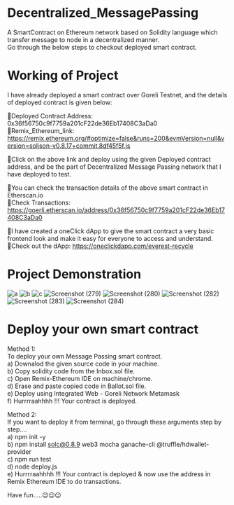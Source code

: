 # Decentralized_MessagePassing
A SmartContract on Ethereum network based on Solidity language which transfer message to node in a decentralized manner.\
Go through the below steps to checkout deployed smart contract.

# Working of Project
I have already deployed a smart contract over Goreli Testnet, and the details of deployed contract is given below:

📌Deployed Contract Address: 0x36f56750c9f7759a201cF22de36Eb17408C3aDa0\
🔗Remix_Ethereum_link: https://remix.ethereum.org/#optimize=false&runs=200&evmVersion=null&version=soljson-v0.8.17+commit.8df45f5f.js

📌Click on the above link and deploy using the given Deployed contract address, and be the part of Decentralized Message Passing network that I have deployed to test.

📌You can check the transaction details of the above smart contract in Etherscan.io\
🔗Check Transactions: https://goerli.etherscan.io/address/0x36f56750c9f7759a201cF22de36Eb17408C3aDa0
   
📌I have created a oneClick dApp to give the smart contract a very basic frontend look and make it easy for everyone to access and understand.\
🔗Check out the dApp: https://oneclickdapp.com/everest-recycle
 
 # Project Demonstration
 ![a](https://user-images.githubusercontent.com/66517701/198041104-a7d50663-805c-4c4e-bbcd-3aca72edd613.png)
![b](https://user-images.githubusercontent.com/66517701/198041265-3600ee89-9c62-4efc-b6a1-832ab15884cc.png)
![c](https://user-images.githubusercontent.com/66517701/198041278-d0a4bdfa-d247-4000-8968-4b54556353bb.png)
![Screenshot (279)](https://user-images.githubusercontent.com/66517701/198041284-432edd56-50e1-4e63-abcc-b1448d423c86.png)
![Screenshot (280)](https://user-images.githubusercontent.com/66517701/198041287-da436f87-83ca-4b49-9e75-eed01bf4938c.png)
![Screenshot (282)](https://user-images.githubusercontent.com/66517701/198041301-388a452f-f808-401a-9a51-fa999a65ef2e.png)
![Screenshot (283)](https://user-images.githubusercontent.com/66517701/198041256-bc348358-1779-48bf-acb5-afdc70ebe12d.png)
![Screenshot (284)](https://user-images.githubusercontent.com/66517701/198043525-355eabd3-261f-4238-a46f-2fdab4e94688.png)

# Deploy your own smart contract 

Method 1:\
To deploy your own Message Passing smart contract.\
  a) Downalod the given source code in your machine.\
  b) Copy solidity code from the Inbox.sol file. \
  c) Open Remix-Ethereum IDE on machine/chrome. \
  d) Erase and paste copied code in Ballot.sol file. \
  e) Deploy using Integrated Web - Goreli Network Metamask \
  f) Hurrrraahhhh !!! Your contract is deployed.
 
 Method 2:\
 If you want to deploy it from terminal, go through these arguments step by step....\
   a) npm init -y\
   b) npm install solc@0.8.9 web3 mocha ganache-cli @truffle/hdwallet-provider\
   c) npm run test\
   d) node deploy.js \
   e) Hurrrraahhhh !!! Your contract is deployed & now use the address in Remix Ethereum IDE to do transactions.

 Have fun.....😉😉😉
